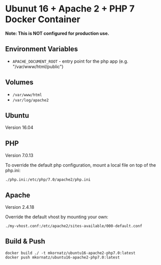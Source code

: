 # Ubunut 16 + Apache 2 + PHP 7 Docker Container

**Note: This is NOT configured for production use.**

## Environment Variables

- `APACHE_DOCUMENT_ROOT` - entry point for the php app (e.g. "/var/www/html/public")

## Volumes

- `/var/www/html`
- `/var/log/apache2`

## Ubuntu

Version 16.04

## PHP

Version 7.0.13

To override the default php configuration, mount a local file on top of the php.ini:

```
./php.ini:/etc/php/7.0/apache2/php.ini
```

## Apache

Version 2.4.18

Override the default vhost by mounting your own:

```
./my-vhost.conf:/etc/apache2/sites-available/000-default.conf
```

## Build & Push

```
docker build ./ -t mkornatz/ubuntu16-apache2-php7.0:latest
docker push mkornatz/ubuntu16-apache2-php7.0:latest
```
